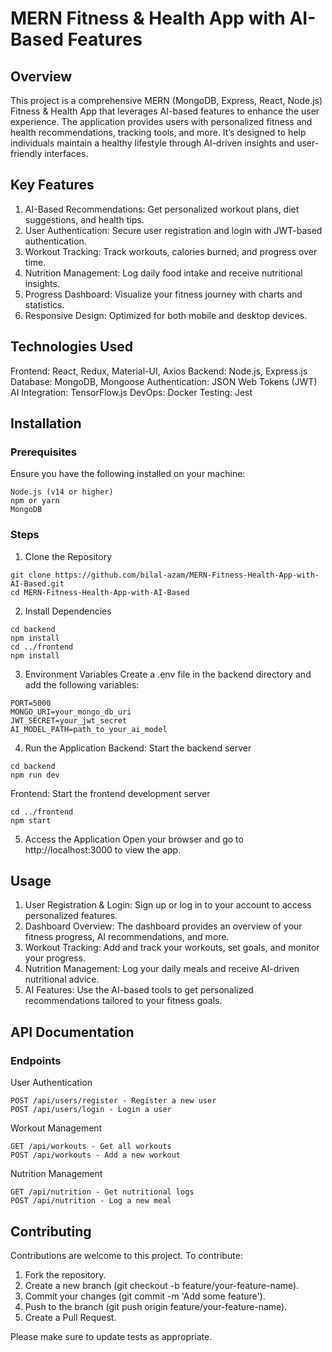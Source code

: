 # MERN Fitness & Health App with AI-Based Features

## Overview
This project is a comprehensive MERN (MongoDB, Express, React, Node.js) Fitness & Health App that leverages AI-based features to enhance the user experience. The application provides users with personalized fitness and health recommendations, tracking tools, and more. It’s designed to help individuals maintain a healthy lifestyle through AI-driven insights and user-friendly interfaces.

## Key Features
1. AI-Based Recommendations: Get personalized workout plans, diet suggestions, and health tips.
2. User Authentication: Secure user registration and login with JWT-based authentication.
3. Workout Tracking: Track workouts, calories burned, and progress over time.
4. Nutrition Management: Log daily food intake and receive nutritional insights.
5. Progress Dashboard: Visualize your fitness journey with charts and statistics.
6. Responsive Design: Optimized for both mobile and desktop devices.

## Technologies Used
Frontend: React, Redux, Material-UI, Axios
Backend: Node.js, Express.js
Database: MongoDB, Mongoose
Authentication: JSON Web Tokens (JWT)
AI Integration: TensorFlow.js
DevOps: Docker
Testing: Jest

## Installation
### Prerequisites
Ensure you have the following installed on your machine:

```
Node.js (v14 or higher)
npm or yarn
MongoDB
```
### Steps
1. Clone the Repository
```
git clone https://github.com/bilal-azam/MERN-Fitness-Health-App-with-AI-Based.git
cd MERN-Fitness-Health-App-with-AI-Based
```
2. Install Dependencies
```
cd backend
npm install
cd ../frontend
npm install
```
3. Environment Variables
Create a .env file in the backend directory and add the following variables:
```
PORT=5000
MONGO_URI=your_mongo_db_uri
JWT_SECRET=your_jwt_secret
AI_MODEL_PATH=path_to_your_ai_model
```
4. Run the Application
Backend: Start the backend server
```
cd backend
npm run dev
```
Frontend: Start the frontend development server
```
cd ../frontend
npm start
```
5. Access the Application
Open your browser and go to http://localhost:3000 to view the app.

## Usage
1. User Registration & Login: Sign up or log in to your account to access personalized features.
2. Dashboard Overview: The dashboard provides an overview of your fitness progress, AI recommendations, and more.
3. Workout Tracking: Add and track your workouts, set goals, and monitor your progress.
4. Nutrition Management: Log your daily meals and receive AI-driven nutritional advice.
5. AI Features: Use the AI-based tools to get personalized recommendations tailored to your fitness goals.

## API Documentation
### Endpoints

User Authentication
```
POST /api/users/register - Register a new user
POST /api/users/login - Login a user
```
Workout Management
```
GET /api/workouts - Get all workouts
POST /api/workouts - Add a new workout
```
Nutrition Management
```
GET /api/nutrition - Get nutritional logs
POST /api/nutrition - Log a new meal
```

## Contributing
Contributions are welcome to this project. To contribute:

1. Fork the repository.
2. Create a new branch (git checkout -b feature/your-feature-name).
3. Commit your changes (git commit -m 'Add some feature').
4. Push to the branch (git push origin feature/your-feature-name).
5. Create a Pull Request.

Please make sure to update tests as appropriate.
